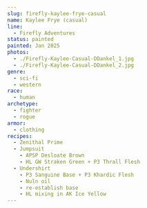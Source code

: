 ```yaml
---
slug: firefly-kaylee-frye-casual
name: Kaylee Frye (casual)
line:
  - Firefly Adventures
status: painted
painted: Jan 2025
photos:
  - ./Firefly-Kaylee-Casual-DDankel_1.jpg
  - ./Firefly-Kaylee-Casual-DDankel_2.jpg
genre:
  - sci-fi
  - western
race:
  - human
archetype:
  - fighter
  - rogue
armor:
  - clothing
recipes:
  - Zenithal Prime
  - Jumpsuit
    - APSP Desloate Brown
    - HL GW Straken Green + P3 Thrall Flesh
  - Undershirt
    - P3 Sanguine Base + P3 Khardic Flesh
    - Nuln oil
    - re-establish base
    - HL mixing in AK Ice Yellow
---
```

